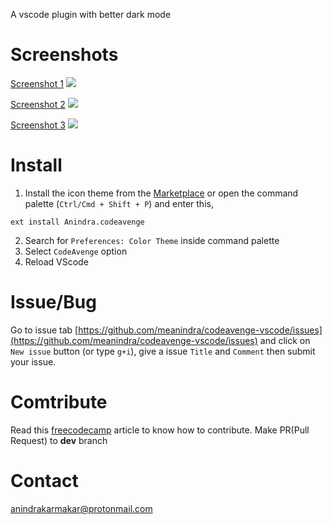 A vscode plugin with better dark mode
# Screenshots
[Screenshot 1](https://raw.githubusercontent.com/meanindra/codeavenge-vscode/master/screenshots/screenshot1.png)
![](https://raw.githubusercontent.com/meanindra/codeavenge-vscode/master/screenshots/screenshot1.png)

[Screenshot 2](https://raw.githubusercontent.com/meanindra/codeavenge-vscode/master/screenshots/screenshot2.png)
![](https://raw.githubusercontent.com/meanindra/codeavenge-vscode/master/screenshots/screenshot2.png)

[Screenshot 3](https://raw.githubusercontent.com/meanindra/codeavenge-vscode/master/screenshots/screenshot3.png)
![](https://raw.githubusercontent.com/meanindra/codeavenge-vscode/master/screenshots/screenshot3.png)

# Install
1. Install the icon theme from the [Marketplace](https://marketplace.visualstudio.com/items?itemName=Anindra.codeavenge) or open the command palette (`Ctrl/Cmd + Shift + P`) and enter this,
```shell
ext install Anindra.codeavenge
```
2. Search for `Preferences: Color Theme` inside command palette
3. Select `CodeAvenge` option
4. Reload VScode

# Issue/Bug
Go to issue tab [https://github.com/meanindra/codeavenge-vscode/issues](https://github.com/meanindra/codeavenge-vscode/issues) and click on `New issue` button (or type `g+i`), give a issue `Title` and `Comment` then submit your issue.

# Comtribute
Read this [freecodecamp](https://www.freecodecamp.org/news/the-beginners-guide-to-git-github/) article to know how to contribute. Make PR(Pull Request) to **dev** branch

# Contact
[anindrakarmakar@protonmail.com](anindrakarmakar@protonmail.com)